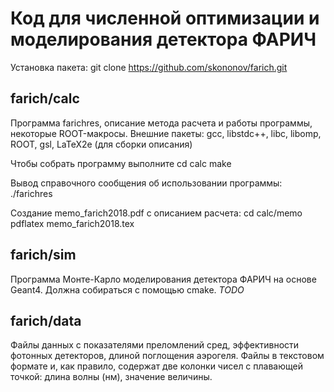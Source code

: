 Код для численной оптимизации и моделирования детектора ФАРИЧ 
=============================================================
Установка пакета:
    git clone https://github.com/skononov/farich.git
    
farich/calc
-----------
Программа farichres, описание метода расчета и работы программы, некоторые ROOT-макросы.
Внешние пакеты: gcc, libstdc++, libc, libomp, ROOT, gsl, LaTeX2e (для сборки описания)

Чтобы собрать программу выполните
    cd calc
    make

Вывод справочного сообщения об использовании программы:
    ./farichres

Создание memo_farich2018.pdf с описанием расчета:
    cd calc/memo
    pdflatex memo_farich2018.tex

farich/sim
----------
Программа Монте-Карло моделирования детектора ФАРИЧ на основе Geant4.
Должна собираться с помощью cmake.
*TODO*

farich/data
-----------
Файлы данных с показателями преломлений сред, эффективности фотонных детекторов, длиной поглощения аэрогеля.
Файлы в текстовом формате и, как правило, содержат две колонки чисел с плавающей точкой: длина волны (нм), значение величины.
